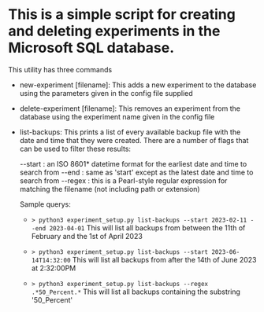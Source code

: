 # This is a simple script for creating and deleting experiments in the Microsoft SQL database.

This utility has three commands
- new-experiment [filename]:
    This adds a new experiment to the database using the
    parameters given in the config file supplied

- delete-experiment [filename]:
    This removes an experiment from the database using the
    experiment name given in the config file

- list-backups:
    This prints a list of every available backup file with the date
    and time that they were created. There are a number of flags
    that can be used to filter these results:

    --start : an ISO 8601* datetime format for the earliest date and
        time to search from
    --end : same as 'start' except as the latest date and time to
        search from
    --regex : this is a Pearl-style regular expression for matching
        the filename (not including path or extension)

    Sample querys:
    - `> python3 experiment_setup.py list-backups --start 2023-02-11 --end 2023-04-01`
        This will list all backups from between the 11th of February and the 1st of
        April 2023

    - `> python3 experiment_setup.py list-backups --start 2023-06-14T14:32:00`
        This will list all backups from after the 14th of June 2023 at 2:32:00PM

    - `> python3 experiment_setup.py list-backups --regex .*50_Percent.*`
        This will list all backups containing the substring '50_Percent'

